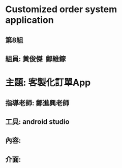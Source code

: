 # Customized order system application
## 第8組
## 組員: 黃俊傑  鄭維鎵
# 主題: 客製化訂單App
## 指導老師: 鄭進興老師
## 工具: android studio
## 內容:
## 介面:

